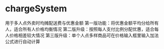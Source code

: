 # chargeSystem
用于多人点外卖时均摊配送费与优惠金额
第一版功能：将优惠金额平均分给所有人，适合所有人价格均衡情况
第二版升级：按照每人支付比例分配优惠，适合每人价格相差较大情况
第三版升级：单个人点多样商品可在价格输入框里输入加法公式进行自动计算
